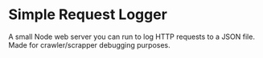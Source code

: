 # Simple Request Logger

A small Node web server you can run to log HTTP requests to a JSON file.
Made for crawler/scrapper debugging purposes.
